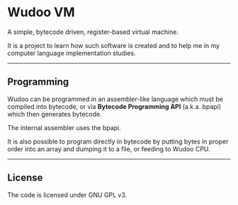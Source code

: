 # Wudoo VM

A simple, bytecode driven, register-based virtual machine.

It is a project to learn how such software is created and
to help me in my computer language implementation studies.

----

## Programming

Wudoo can be programmed in an assembler-like language which must be compiled into bytecode, or
via  **Bytecode Programming API** (a.k.a. bpapi) which then generates bytecode.

The internal assembler uses the bpapi.

It is also possible to program directly in bytecode by putting bytes in proper order into an array and
dumping it to a file, or feeding to Wudoo CPU.


----

## License

The code is licensed under GNU GPL v3.
